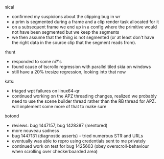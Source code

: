 nical
* confirmed my suspicions about the clipping bug in wr
* a prim is segmented during a frame and a clip render task allocated for it
* on a subsequent frame we end up in a config where the primitive would not have been segmented but we keep the segments
* we then assume that the thing is not segmented (or at least don't have the right data in the source clip that the segment reads from).



rhunt
* responded to some ni?'s
* found cause of tscrollx regression with parallel tiled skia on windows
* still have a 20% tresize regression, looking into that now



kats:
* triaged wpt failures on linux64-qr
* continued working on the APZ threading changes, realized we probably need to use the scene builder thread rather than the RB thread for APZ. will implement some more of that to make sure



botond
* reviews: bug 1447157, bug 1428387 (mentored) 
* more nouveau sadness 
* bug 1447131 (diagnostic asserts) - tried numerous STR and URLs 
* eventually was able to repro using credentials sent to me privately 
* continued work on test for bug 1425603 (obey overscroll-behaviour when scrolling over checkerboarded area)



